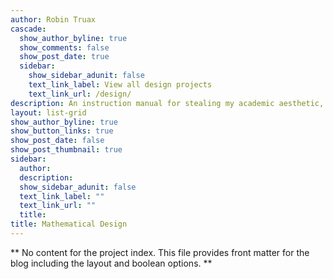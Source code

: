 ```yaml
---
author: Robin Truax
cascade:
  show_author_byline: true
  show_comments: false
  show_post_date: true
  sidebar:
    show_sidebar_adunit: false
    text_link_label: View all design projects
    text_link_url: /design/
description: An instruction manual for stealing my academic aesthetic, as I did from others.
layout: list-grid
show_author_byline: true
show_button_links: true
show_post_date: false
show_post_thumbnail: true
sidebar:
  author: 
  description: 
  show_sidebar_adunit: false
  text_link_label: ""
  text_link_url: ""
  title: 
title: Mathematical Design
---
```


** No content for the project index. This file provides front matter for the blog including the layout and boolean options. **

